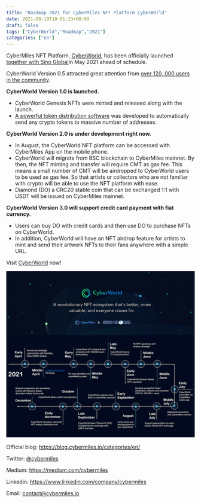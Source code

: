 ```yaml
---
title: "Roadmap 2021 for CyberMiles NFT Platform CyberWorld"
date: 2021-08-10T10:01:23+08:00
draft: false
tags: ["CyberWorld","Roadmap","2021"]
categories: ["en"]
---
```


CyberMiles NFT Platform, [CyberWorld](https://cyberworld.finance/#/), has been officially launched [together with Sino Global](https://blog.cybermiles.io/post/20210318-nft-exchange-sino-en/)in May 2021 ahead of schedule.

CyberWorld Version 0.5 attracted great attention from [over 120, 000 users in the community](https://blog.cybermiles.io/post/20210629-nft-01-en/). 

**CyberWorld Version 1.0 is launched.**
 - CyberWorld Genesis NFTs were minted and released along with the launch. 
 - [A powerful token distribution software](https://blog.cybermiles.io/post/20210629-nft-01-en/) was developed to automatically send any crypto tokens to massive number of addresses.

**CyberWorld Version 2.0 is under development right now.**
 - In August, the CyberWorld NFT platform can be accessed with CyberMiles App on the mobile phone. 
 - CyberWorld will migrate from BSC blockchain to CyberMiles mainnet. By then, the NFT minting and transfer will require CMT as gas fee. This means a small number of CMT will be airdropped to CyberWorld users to be used as gas fee. So that artists or collectors who are not familiar with crypto will be able to use the NFT platform with ease.
 - Diamond (DO) a CRC20 stable coin that can be exchanged 1:1 with USDT will be issued on CyberMiles mainnet. 

**CyberWorld Version 3.0 will support credit card payment with fiat currency.**
 - Users can buy DO with credit cards and then use DO to purchase NFTs on CyberWorld. 
 - In addition, CyberWorld will have an NFT airdrop feature for artists to mint and send their artwork NFTs to their fans anywhere with a simple URL.

Visit [CyberWorld](https://cyberworld.finance/#/) now!


![](/images/20210810-CyberWorld-roadmap.png)

Official blog: https://blog.cybermiles.io/categories/en/

Twitter: [@cybermiles](https://twitter.com/cybermiles)

Medium: https://medium.com/cybermiles

Linkedin: https://www.linkedin.com/company/cybermiles

Email: [contact@cybermiles.io](mailto:contact@cybermiles.io)

